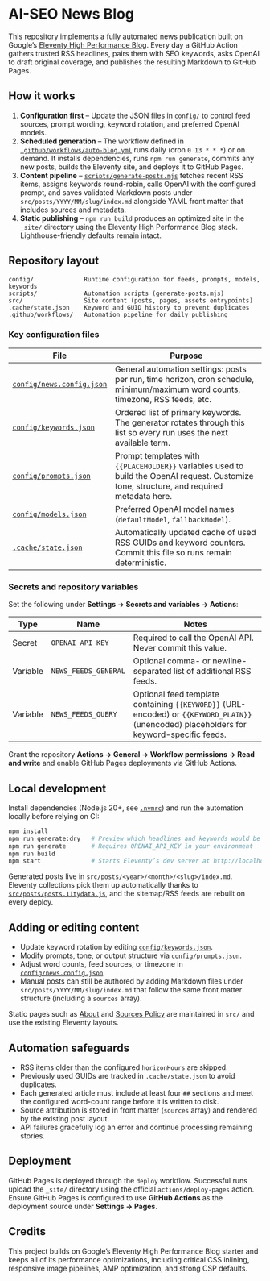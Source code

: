 # AI-SEO News Blog

This repository implements a fully automated news publication built on Google’s [Eleventy High Performance Blog](https://www.industrialempathy.com/posts/eleventy-high-performance-blog/). Every day a GitHub Action gathers trusted RSS headlines, pairs them with SEO keywords, asks OpenAI to draft original coverage, and publishes the resulting Markdown to GitHub Pages.

## How it works

1. **Configuration first** – Update the JSON files in [`config/`](config/) to control feed sources, prompt wording, keyword rotation, and preferred OpenAI models.
2. **Scheduled generation** – The workflow defined in [`.github/workflows/auto-blog.yml`](.github/workflows/auto-blog.yml) runs daily (cron `0 13 * * *`) or on demand. It installs dependencies, runs `npm run generate`, commits any new posts, builds the Eleventy site, and deploys it to GitHub Pages.
3. **Content pipeline** – [`scripts/generate-posts.mjs`](scripts/generate-posts.mjs) fetches recent RSS items, assigns keywords round-robin, calls OpenAI with the configured prompt, and saves validated Markdown posts under `src/posts/YYYY/MM/slug/index.md` alongside YAML front matter that includes sources and metadata.
4. **Static publishing** – `npm run build` produces an optimized site in the `_site/` directory using the Eleventy High Performance Blog stack. Lighthouse-friendly defaults remain intact.

## Repository layout

```
config/              Runtime configuration for feeds, prompts, models, keywords
scripts/             Automation scripts (generate-posts.mjs)
src/                 Site content (posts, pages, assets entrypoints)
.cache/state.json    Keyword and GUID history to prevent duplicates
.github/workflows/   Automation pipeline for daily publishing
```

### Key configuration files

| File | Purpose |
| --- | --- |
| [`config/news.config.json`](config/news.config.json) | General automation settings: posts per run, time horizon, cron schedule, minimum/maximum word counts, timezone, RSS feeds, etc. |
| [`config/keywords.json`](config/keywords.json) | Ordered list of primary keywords. The generator rotates through this list so every run uses the next available term. |
| [`config/prompts.json`](config/prompts.json) | Prompt templates with `{{PLACEHOLDER}}` variables used to build the OpenAI request. Customize tone, structure, and required metadata here. |
| [`config/models.json`](config/models.json) | Preferred OpenAI model names (`defaultModel`, `fallbackModel`). |
| [`.cache/state.json`](.cache/state.json) | Automatically updated cache of used RSS GUIDs and keyword counters. Commit this file so runs remain deterministic. |

### Secrets and repository variables

Set the following under **Settings → Secrets and variables → Actions**:

| Type | Name | Notes |
| --- | --- | --- |
| Secret | `OPENAI_API_KEY` | Required to call the OpenAI API. Never commit this value. |
| Variable | `NEWS_FEEDS_GENERAL` | Optional comma- or newline-separated list of additional RSS feeds. |
| Variable | `NEWS_FEEDS_QUERY` | Optional feed template containing `{{KEYWORD}}` (URL-encoded) or `{{KEYWORD_PLAIN}}` (unencoded) placeholders for keyword-specific feeds. |

Grant the repository **Actions → General → Workflow permissions → Read and write** and enable GitHub Pages deployments via GitHub Actions.

## Local development

Install dependencies (Node.js 20+, see [`.nvmrc`](.nvmrc)) and run the automation locally before relying on CI:

```bash
npm install
npm run generate:dry   # Preview which headlines and keywords would be used without calling OpenAI
npm run generate       # Requires OPENAI_API_KEY in your environment
npm run build
npm start              # Starts Eleventy’s dev server at http://localhost:8080/
```

Generated posts live in `src/posts/<year>/<month>/<slug>/index.md`. Eleventy collections pick them up automatically thanks to [`src/posts/posts.11tydata.js`](src/posts/posts.11tydata.js), and the sitemap/RSS feeds are rebuilt on every deploy.

## Adding or editing content

- Update keyword rotation by editing [`config/keywords.json`](config/keywords.json).
- Modify prompts, tone, or output structure via [`config/prompts.json`](config/prompts.json).
- Adjust word counts, feed sources, or timezone in [`config/news.config.json`](config/news.config.json).
- Manual posts can still be authored by adding Markdown files under `src/posts/YYYY/MM/slug/index.md` that follow the same front matter structure (including a `sources` array).

Static pages such as [About](src/about/index.md) and [Sources Policy](src/sources-policy/index.md) are maintained in `src/` and use the existing Eleventy layouts.

## Automation safeguards

- RSS items older than the configured `horizonHours` are skipped.
- Previously used GUIDs are tracked in `.cache/state.json` to avoid duplicates.
- Each generated article must include at least four `##` sections and meet the configured word-count range before it is written to disk.
- Source attribution is stored in front matter (`sources` array) and rendered by the existing post layout.
- API failures gracefully log an error and continue processing remaining stories.

## Deployment

GitHub Pages is deployed through the `deploy` workflow. Successful runs upload the `_site/` directory using the official `actions/deploy-pages` action. Ensure GitHub Pages is configured to use **GitHub Actions** as the deployment source under **Settings → Pages**.

## Credits

This project builds on Google’s Eleventy High Performance Blog starter and keeps all of its performance optimizations, including critical CSS inlining, responsive image pipelines, AMP optimization, and strong CSP defaults.
